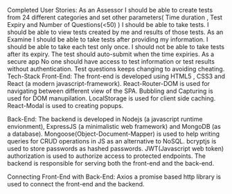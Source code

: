 Completed User Stories:
As an Assessor
I should be able to create tests from 24 different categories and set other parameters( Time duration , Test Expiry and Number of Questions(<50) )
I should be able to take tests.
I should be able to view tests created by me and results of those tests.
As an Examine
I should be able to take tests after providing my information.
I should be able to take each test only once.
I should not be able to take tests after its expiry.
The test should auto-submit when the time expiries.
As a secure app
No one should have access to test information or test results without authentication.
Test questions keeps changing to avoiding cheating.
Tech-Stack
Front-End:
The front-end is developed using HTML5 , CSS3 and React (a modern javascript-framework).
React-Router-DOM is used for navigating between different view of the SPA.
Bubbling and Capturing is used for DOM manupilation.
LocalStorage is used for client side caching.
React-Modal is used to creating popups.

Back-End:
The backend is developed in Nodejs (a javascript runtime envionment), ExpressJS (a minimalistic web framework) and MongoDB (as a database).
Mongoose(Object-Document-Mapper) is used to help writing queries for CRUD operations in JS as an alternative to NoSQL.
bcryptjs is used to store passwords as hashed passwords.
JWT(Javascript web token) authorization is used to authorize access to protected endpoints.
The backend is responsible for serving both the front-end and the back-end.

Connecting Front-End with Back-End:
Axios a promise based http library is used to connect the front-end and the backend.